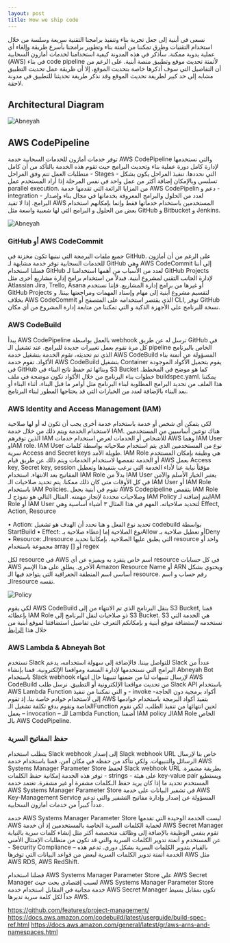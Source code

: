 ```yaml
---
layout: post
title: How we ship code
---
```

نسعى في أبنية إلى جعل تجربة بناء وتنفيذ برامجنا التقنية سريعة وسلسة من خلال استخدام التقنيات وطرق تمكننا من أتمتة بناء وتطوير برامجنا بأسرع طريقة وإلغاء أي عملية يدوية ممكنة. سأذكر في هذه المدونة كيفية استخدامنا لخدمات أمازون السحابية (AWS) في بناء code pipeline لأتمتة تحديث موقع وتطبيق منصة أبنية. على الرغم من أن التفاصيل التي سوف أذكرها خاصة بتحديث الموقع، إلا أن طريقة عمل تحديث التطبيق مشابه إلى حد كبير لطريقة تحديث الموقع وقد نذكر طريقة تحديثنا للتطبيق في مدونة لاحقة.

## Architectural Diagram
<img src="https://blog.abneyah.com/public/img/cicd.png" alt="Abneyah">

## AWS CodePipeline
توفر خدمات أمازون للخدمات السحابية خدمة AWS CodePipeline والتي نستخدمها لإدارة كامل دورة عملية بناء وتحديث البرامج حيث تقوم هذه الخدمة بالتأكد من أن كامل متطلبات العمل تتم وفق المراحل - Stages - التي نحددها. تنفيذ المراحل يكون بشكل تسلسي وبالإمكان إضافة أكثر من عمل واحد في نفس المرحلة إذا أراد المستخدم عمل parallel execution. من المزايا الرائعة التي تقدمها خدمة AWS CodePipelin دعم و - integration - لعدد من الحلول والبرامج المعروفة بخدماتها في مجال بناء وإصدار البرامج. إذا لا تقيد AWS المستخدمين باستخدام خدماتها فقط وإنما بإمكانهم استخدام بعض من الحلول و البرامج التي لها شعبية واسعة مثل GitHub و Bitbucket و Jenkins.

<img src="https://blog.abneyah.com/public/img/codepipeline.png" alt="Abneyah">

### GitHub أو AWS CodeCommit
جميع ملفات البرمجة التي نبنيها تكون مخزنة في GitHub. على الرغم من أن أمازون للخدمات السحابية توفر خدمة مشابهة لـ GitHub وهي AWS CodeCommit إلى أننا فضلنا استخدام GitHub لعدد من الأسباب من أهمها استخدامنا لـ GitHub Projects لإدارة الجانب التقني لمشروع أبنية. فبدلاً من استخدام برامج إدارة مشاريع أخرى مثل Atlassian Jira, Trello, Asana أو غيرها من برامج إدارة المشاريع. فإننا نستخدم GitHub Projects لتقسيم مشروع أبنية إلى مهام وإسناد المهمات ومراجعتها بيننا. و بخلاف AWS CodeCommit الذي يقتصر استخدامه على المتصفح أو CLI, توفر GitHub نسخة للبرنامج على الأجهزة الذكية و التي تمكننا من متابعة إدارة المشروع من أي مكان.

### AWS CodeBuild
يبدأ AWS CodePipeline بالعمل بواسطة webhook ترسل له عن طريق GitHub في كل مرة نقوم بعمل تغييرات جديدة للبرامج. عند تشغيل الـ pipeline الخاص بالبرنامج الذي تم تحديثه، تقوم الخدمة بتشغيل خدمة AWS CodeBuild المسؤولة عن أتمتة بناء الأكواد. تقوم خدمة AWS CodeBuild بتشغيل Container يقوم بتحميل الأكواد الموجودة في GitHub وبنائها ثم حفظ ناتج البناء في S3 Bucket كما هو موضح في المخطط.  خطوات بناء البرنامج من خلال الأكواد تكون موضحة في ملف buildspec.yaml. يمكننا هذا الملف من تحديد البرامج المطلوبة لبناء البرنامج مثل أوامر ما قبل البناء، أثناء البناء أو بعد البناء بالإضافة لعدد من الخيارات التي قد يحتاجها المطور لبناء البرنامج.

### AWS Identity and Access Management (IAM)


لكي يتمكن أي شخص أو خدمة باستخدام خدمة أخرى يجب أن تكون له أو لها صلاحية لاستخدام الخدمة ويتم ذلك من خلال خدمة IAM. هناك نوعين أساسيين من المستخدمين الذين توفرهم IAM للأشخاص أو الخدمات لغرض استخدام خدمات AWS وهما IAM User وIAM role. IAM User نوع من المستخدمين الذي يتم استخدام صلاحياته بواسطة كلمات سرية Access and Secret keys طويلة الأمد. IAM Role هي وظيفة بإمكان المستخدم أو الخدمة تقمصها لاستخدام الخدمات ويتم ذلك عن طريق قيام AWS بعمل Access key, Secret key, session مؤقتاً نيابة عنا لأداء الخدمة التي نرغب بتنفيذها وتعطيل المفاتيح بعد الانتهاء. استخدام IAM Role بدلاً من IAM User يعتبر الخيار الأسلم والآمن في كل الأوقات متى كان ذلك ممكنا. يتم تحديد صلاحيات الـ IAM User أو IAM Role باستخدام IAM Policies. نقوم في أبنية بجعل AWS Codepipeline يتقمص IAM Role وصلاحيات محددة لإنجاز مهمته. المثال التالي هو نموذج لـ IAM Policy يتم إضافته لـIAM Role  أو IAM User لتحديد صلاحياته. المهم في هذا المثال ٣ أشياء أساسية وهي Effect, Action, Resource

•	Action: تحديد نوع الفعل و هنا نحدد أن الهدف هو تشغيل codebuild بواسطة StartBuild
•	Effect: نوع الصلاحية إما إعطاء صلاحية بـAllow أو تعطيل صلاحية بـDeny
•	Resource:  الـresource التي يطبق عليها الصلاحية. بإمكاننا تحديد resource واحد أو مجموعة باستخدام 
array [] أو regex

لكل resource في AWS اسم خاص يتفرد به ويميزه عن أي resource في كل حسابات AWS الأخرى. يطلق على هذا الإسم Amazon Resource Name أو ARN ويحتوي بشكل أساسي اسم المنطقة الجغرافية التي يتواجد فيها الـ resource. رقم حساب و اسم الـresource نفسه. 

<img src="https://blog.abneyah.com/public/img/codepipeline.png" alt="Policy">

لكي يقوم AWS CodeBuild بنقل البرنامج الذي تم الانتهاء من إلى S3 Bucket, قمنا بإعطائه IAM Role ذو صلاحيات لنقل البرنامج إلى S3 Bucket. S3 هي الخدمة التي نستخدمه لإستضافة موقع أبنية و بإمكانكم التعرف على تفاصيل استضافتنا لموقع أبنية من خلال هذا [الرابط](https://blog.abneyah.com/2021/05/20/Engineering-Abneyah-website/)

### AWS Lambda & Abneyah Bot
نستخدم Slack للتواصل بيننا. فالإضافة إلى سهولة استخدامه، يدعم Slack عدداً من البرامج التي نستخدمها لإدارة المنصة ومواقعنا الإلكترونية. قمنا بإنشاء Abneyah Bot باستخدام Slack webhook لإرسال تنبيهات لنا من ضمنها تنبيهنا حال انتهاء AWS CodeBuild من تحديث مواقعنا الإلكترونية أو التطبيق. نرسل طلب Slack API باستخدام AWS Lambda Function و التي تمكننا من تنفيذ  - invoke -أكواد برمجية دون الحاجة إلى لاستخدام خوادم خاصة بنا. إذ تقوم AWS بتفيذ أكواد البرمجة باستخدام خوادمها الخاصة ونقوم بدفع تكلفة تشغيل الـFunction لحين انتهائها من تنفيذ الطلب. لكي نقوم بعمل – invocation – للـ Lambda Function, أضفنا IAM policy لـIAM Role الخاص بالـ AWS CodePipeline. 

### حفظ المفاتيح السرية
يتطلب استخدام Slack webhook إلى إصدار Slack webhook URL خاص بنا لإرسال الرسائل والتنبيهات. ولكي نتأكد من حفظه في مكان آمن، قمنا باستخدام خدمة AWS Systems Manager Parameter Store لحفظ Slack webhook URL بطريقة مشفرة. توفر هذه الخدمة إمكانية حفظ الكلمات - strings - على هيئة key-value pair ويستطيع المستخدم تحديد ما إذا كان يريد حفظ الـكلمات مشفرة أو غير مشفرة. تعتمد خدمة AWS Systems Manager Parameter Store في تشفير البيانات على خدمة AWS Key-Management Service المسؤولة عن إصدار وإدارة مفاتيح التشفير والتي تدعم عدداً كبيراً من خدمات أمازون السحابية.

خدمة AWS Systems Manager Parameter Store ليست الخدمة الوحيدة التي تقدمها AWS لحماية الكلمات السرية الخاصة بالمستخدمين إذ أن خدمة AWS Secret Manager تقوم بنفس الوظيفة بالإضافة إلى وظائف متخصصة أكثر مثل إنشاء كلمات سرية بالنيابة عن المستخدم و أتمتة تدوير الكلمات السرية والتي قد تكون من متطلبات الإمتثال الأمني   - Security Compliance – بالقيام بتدوير الكلمات السرية بشكل دوري. تدعم هذه الخدمة أتمتة تدوير الكلمات السرية لبعض من قواعد البيانات التي توفرها AWS مثل AWS RDS, AWS RedShift.  

فضلنا استخدام AWS Systems Manager Parameter Store على AWS Secret Manager لسبب إقتصادي بحت حيث AWS Systems Manager Parameter Store خدمة مجانية في المقابل استخدام خدمة  AWS Secret Manager  تكون بمقابل بسيط جداً لكل كلمة سرية تديرها AWS.


https://github.com/features/project-management/
https://docs.aws.amazon.com/codebuild/latest/userguide/build-spec-ref.html
https://docs.aws.amazon.com/general/latest/gr/aws-arns-and-namespaces.html



